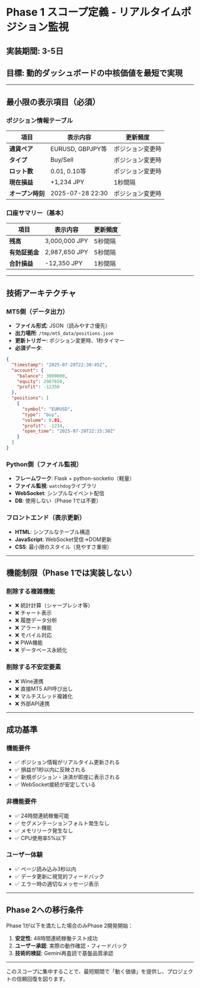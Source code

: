 # Phase 1 スコープ定義 - リアルタイムポジション監視

## 実装期間: 3-5日
## 目標: 動的ダッシュボードの中核価値を最短で実現

---

## 最小限の表示項目（必須）

### ポジション情報テーブル
| 項目 | 表示内容 | 更新頻度 |
|------|----------|----------|
| **通貨ペア** | EURUSD, GBPJPY等 | ポジション変更時 |
| **タイプ** | Buy/Sell | ポジション変更時 |
| **ロット数** | 0.01, 0.10等 | ポジション変更時 |
| **現在損益** | +1,234 JPY | 1秒間隔 |
| **オープン時刻** | 2025-07-28 22:30 | ポジション変更時 |

### 口座サマリー（基本）
| 項目 | 表示内容 | 更新頻度 |
|------|----------|----------|
| **残高** | 3,000,000 JPY | 5秒間隔 |
| **有効証拠金** | 2,987,650 JPY | 5秒間隔 |
| **合計損益** | -12,350 JPY | 1秒間隔 |

---

## 技術アーキテクチャ

### MT5側（データ出力）
- **ファイル形式**: JSON（読みやすさ優先）
- **出力場所**: `/tmp/mt5_data/positions.json`
- **更新トリガー**: ポジション変更時、1秒タイマー
- **必須データ**:
```json
{
  "timestamp": "2025-07-28T22:30:45Z",
  "account": {
    "balance": 3000000,
    "equity": 2987650,
    "profit": -12350
  },
  "positions": [
    {
      "symbol": "EURUSD",
      "type": "buy",
      "volume": 0.01,
      "profit": -1234,
      "open_time": "2025-07-28T22:15:30Z"
    }
  ]
}
```

### Python側（ファイル監視）
- **フレームワーク**: Flask + python-socketio（軽量）
- **ファイル監視**: `watchdog`ライブラリ
- **WebSocket**: シンプルなイベント配信
- **DB**: 使用しない（Phase 1では不要）

### フロントエンド（表示更新）
- **HTML**: シンプルなテーブル構造
- **JavaScript**: WebSocket受信→DOM更新
- **CSS**: 最小限のスタイル（見やすさ重視）

---

## 機能制限（Phase 1では実装しない）

### 削除する複雑機能
- ❌ 統計計算（シャープレシオ等）
- ❌ チャート表示
- ❌ 履歴データ分析
- ❌ アラート機能
- ❌ モバイル対応
- ❌ PWA機能
- ❌ データベース永続化

### 削除する不安定要素
- ❌ Wine連携
- ❌ 直接MT5 API呼び出し
- ❌ マルチスレッド複雑化
- ❌ 外部API連携

---

## 成功基準

### 機能要件
- ✅ ポジション情報がリアルタイム更新される
- ✅ 損益が1秒以内に反映される
- ✅ 新規ポジション・決済が即座に表示される
- ✅ WebSocket接続が安定している

### 非機能要件
- ✅ 24時間連続稼働可能
- ✅ セグメンテーションフォルト発生なし
- ✅ メモリリーク発生なし
- ✅ CPU使用率5%以下

### ユーザー体験
- ✅ ページ読み込み3秒以内
- ✅ データ更新に視覚的フィードバック
- ✅ エラー時の適切なメッセージ表示

---

## Phase 2への移行条件

Phase 1が以下を満たした場合のみPhase 2開発開始：

1. **安定性**: 48時間連続稼働テスト成功
2. **ユーザー承認**: 実際の動作確認・フィードバック
3. **技術的検証**: Gemini再査読で基盤品質承認

---

このスコープに集中することで、最短期間で「動く価値」を提供し、プロジェクトの信頼回復を図ります。